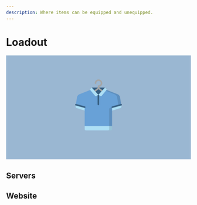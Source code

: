 ```yaml
---
description: Where items can be equipped and unequipped.
---
```


# Loadout

![](../.gitbook/assets/loadout.png)

## Servers

## Website

